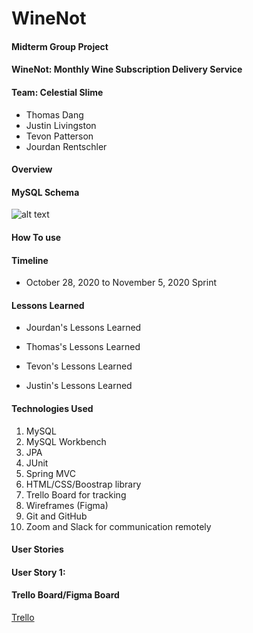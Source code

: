# WineNot

#### Midterm Group Project

#### WineNot: Monthly Wine Subscription Delivery Service

#### Team: Celestial Slime
* Thomas Dang
* Justin Livingston
* Tevon Patterson
* Jourdan Rentschler

#### Overview



#### MySQL Schema

![alt text](https://raw.githubusercontent.com/jrentschler-jpg/MidtermProject/main/DB/winenotdb.png "MySQL Schema")


#### How To use



#### Timeline
* October 28, 2020 to November 5, 2020 Sprint

#### Lessons Learned
* Jourdan's Lessons Learned

* Thomas's Lessons Learned

* Tevon's Lessons Learned

* Justin's Lessons Learned


#### Technologies Used
1. MySQL
2. MySQL Workbench
3. JPA
4. JUnit
5. Spring MVC
6. HTML/CSS/Boostrap library
7. Trello Board for tracking
8. Wireframes (Figma)
9. Git and GitHub
10. Zoom and Slack for communication remotely

#### User Stories
#### User Story 1:



#### Trello Board/Figma Board
[Trello](https://trello.com/b/9jLlxBHZ/uncorked)
